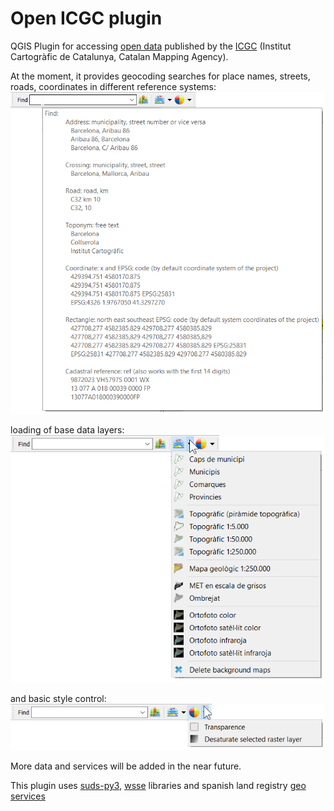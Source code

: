 # Open ICGC plugin

QGIS Plugin for accessing [open data](http://www.icgc.cat/en/The-ICGC/Public-Information/Transparency/Re-use-of-the-information) published by the [ICGC](http://www.icgc.cat) (Institut Cartogràfic de Catalunya, Catalan Mapping Agency).

At the moment, it provides geocoding searches for place names, streets, roads, coordinates in different reference systems:
![geofinder](doc/geo_finder.png)

loading of base data layers:
![resources](doc/resources.png)

and basic style control:
![styles](doc/styles.png)

More data and services will be added in the near future.

This plugin uses [suds-py3](https://pypi.org/project/suds-py3/), [wsse](https://gist.github.com/copitux/5029872) libraries and spanish land registry [geo services](http://ovc.catastro.meh.es/ovcservweb/OVCSWLocalizacionRC/OVCCoordenadas.asmx?wsdl)
